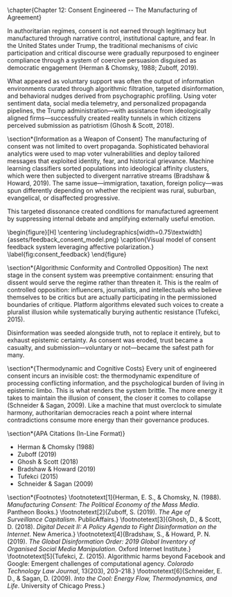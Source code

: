 \chapter{Chapter 12: Consent Engineered -- The Manufacturing of Agreement}

In authoritarian regimes, consent is not earned through legitimacy but manufactured through narrative control, institutional capture, and fear. In the United States under Trump, the traditional mechanisms of civic participation and critical discourse were gradually repurposed to engineer compliance through a system of coercive persuasion disguised as democratic engagement (Herman & Chomsky, 1988; Zuboff, 2019).

What appeared as voluntary support was often the output of information environments curated through algorithmic filtration, targeted disinformation, and behavioral nudges derived from psychographic profiling. Using voter sentiment data, social media telemetry, and personalized propaganda pipelines, the Trump administration—with assistance from ideologically aligned firms—successfully created reality tunnels in which citizens perceived submission as patriotism (Ghosh & Scott, 2018).

\section*{Information as a Weapon of Consent}
The manufacturing of consent was not limited to overt propaganda. Sophisticated behavioral analytics were used to map voter vulnerabilities and deploy tailored messages that exploited identity, fear, and historical grievance. Machine learning classifiers sorted populations into ideological affinity clusters, which were then subjected to divergent narrative streams (Bradshaw & Howard, 2019). The same issue—immigration, taxation, foreign policy—was spun differently depending on whether the recipient was rural, suburban, evangelical, or disaffected progressive.

This targeted dissonance created conditions for manufactured agreement by suppressing internal debate and amplifying externally useful emotion.

\begin{figure}[H]
    \centering
    \includegraphics[width=0.75\textwidth]{assets/feedback_consent_model.png}
    \caption{Visual model of consent feedback system leveraging affective polarization.}
    \label{fig:consent_feedback}
\end{figure}

\section*{Algorithmic Conformity and Controlled Opposition}
The next stage in the consent system was preemptive containment: ensuring that dissent would serve the regime rather than threaten it. This is the realm of controlled opposition: influencers, journalists, and intellectuals who believe themselves to be critics but are actually participating in the permissioned boundaries of critique. Platform algorithms elevated such voices to create a pluralist illusion while systematically burying authentic resistance (Tufekci, 2015).

Disinformation was seeded alongside truth, not to replace it entirely, but to exhaust epistemic certainty. As consent was eroded, trust became a casualty, and submission—voluntary or not—became the safest path for many.

\section*{Thermodynamic and Cognitive Costs}
Every unit of engineered consent incurs an invisible cost: the thermodynamic expenditure of processing conflicting information, and the psychological burden of living in epistemic limbo. This is what renders the system brittle. The more energy it takes to maintain the illusion of consent, the closer it comes to collapse (Schneider & Sagan, 2009). Like a machine that must overclock to simulate harmony, authoritarian democracies reach a point where internal contradictions consume more energy than their governance produces.

\section*{APA Citations (In-Line Format)}
- Herman & Chomsky (1988)
- Zuboff (2019)
- Ghosh & Scott (2018)
- Bradshaw & Howard (2019)
- Tufekci (2015)
- Schneider & Sagan (2009)

\section*{Footnotes}
\footnotetext[1]{Herman, E. S., & Chomsky, N. (1988). *Manufacturing Consent: The Political Economy of the Mass Media*. Pantheon Books.}
\footnotetext[2]{Zuboff, S. (2019). *The Age of Surveillance Capitalism*. PublicAffairs.}
\footnotetext[3]{Ghosh, D., & Scott, D. (2018). *Digital Deceit II: A Policy Agenda to Fight Disinformation on the Internet*. New America.}
\footnotetext[4]{Bradshaw, S., & Howard, P. N. (2019). *The Global Disinformation Order: 2019 Global Inventory of Organised Social Media Manipulation*. Oxford Internet Institute.}
\footnotetext[5]{Tufekci, Z. (2015). Algorithmic harms beyond Facebook and Google: Emergent challenges of computational agency. *Colorado Technology Law Journal*, 13(203), 203–218.}
\footnotetext[6]{Schneider, E. D., & Sagan, D. (2009). *Into the Cool: Energy Flow, Thermodynamics, and Life*. University of Chicago Press.}

